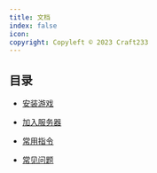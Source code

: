 ```yaml
---
title: 文档
index: false
icon: 
copyright: Copyleft © 2023 Craft233
---
```

## 目录

- [安装游戏](../Install_game/README.md)

- [加入服务器](../Join_game/README.md)

- [常用指令](../common_command/README.md)

- [常见问题](../common_question/README.md)